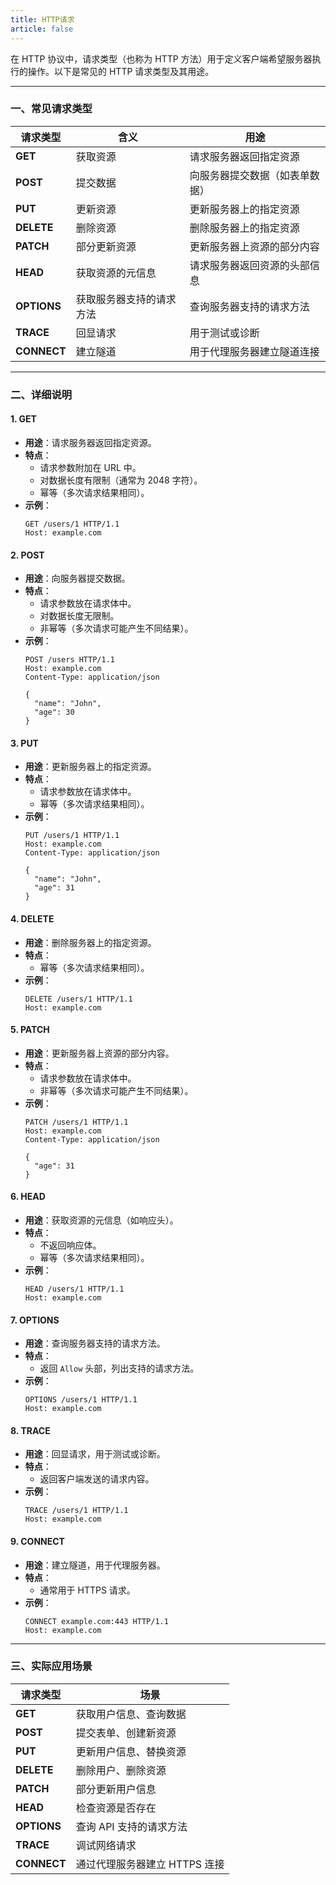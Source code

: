 ```yaml
---
title: HTTP请求
article: false
---
```


在 HTTP 协议中，请求类型（也称为 HTTP 方法）用于定义客户端希望服务器执行的操作。以下是常见的 HTTP 请求类型及其用途。

---

### **一、常见请求类型**
| **请求类型** | **含义**                 | **用途**                       |
| ------------ | ------------------------ | ------------------------------ |
| **GET**      | 获取资源                 | 请求服务器返回指定资源         |
| **POST**     | 提交数据                 | 向服务器提交数据（如表单数据） |
| **PUT**      | 更新资源                 | 更新服务器上的指定资源         |
| **DELETE**   | 删除资源                 | 删除服务器上的指定资源         |
| **PATCH**    | 部分更新资源             | 更新服务器上资源的部分内容     |
| **HEAD**     | 获取资源的元信息         | 请求服务器返回资源的头部信息   |
| **OPTIONS**  | 获取服务器支持的请求方法 | 查询服务器支持的请求方法       |
| **TRACE**    | 回显请求                 | 用于测试或诊断                 |
| **CONNECT**  | 建立隧道                 | 用于代理服务器建立隧道连接     |

---

### **二、详细说明**
#### **1. GET**
- **用途**：请求服务器返回指定资源。
- **特点**：
  - 请求参数附加在 URL 中。
  - 对数据长度有限制（通常为 2048 字符）。
  - 幂等（多次请求结果相同）。
- **示例**：
  ```http
  GET /users/1 HTTP/1.1
  Host: example.com
  ```

#### **2. POST**
- **用途**：向服务器提交数据。
- **特点**：
  - 请求参数放在请求体中。
  - 对数据长度无限制。
  - 非幂等（多次请求可能产生不同结果）。
- **示例**：
  ```http
  POST /users HTTP/1.1
  Host: example.com
  Content-Type: application/json
  
  {
    "name": "John",
    "age": 30
  }
  ```

#### **3. PUT**
- **用途**：更新服务器上的指定资源。
- **特点**：
  - 请求参数放在请求体中。
  - 幂等（多次请求结果相同）。
- **示例**：
  ```http
  PUT /users/1 HTTP/1.1
  Host: example.com
  Content-Type: application/json
  
  {
    "name": "John",
    "age": 31
  }
  ```

#### **4. DELETE**
- **用途**：删除服务器上的指定资源。
- **特点**：
  - 幂等（多次请求结果相同）。
- **示例**：
  ```http
  DELETE /users/1 HTTP/1.1
  Host: example.com
  ```

#### **5. PATCH**
- **用途**：更新服务器上资源的部分内容。
- **特点**：
  - 请求参数放在请求体中。
  - 非幂等（多次请求可能产生不同结果）。
- **示例**：
  ```http
  PATCH /users/1 HTTP/1.1
  Host: example.com
  Content-Type: application/json
  
  {
    "age": 31
  }
  ```

#### **6. HEAD**
- **用途**：获取资源的元信息（如响应头）。
- **特点**：
  - 不返回响应体。
  - 幂等（多次请求结果相同）。
- **示例**：
  ```http
  HEAD /users/1 HTTP/1.1
  Host: example.com
  ```

#### **7. OPTIONS**
- **用途**：查询服务器支持的请求方法。
- **特点**：
  - 返回 `Allow` 头部，列出支持的请求方法。
- **示例**：
  ```http
  OPTIONS /users/1 HTTP/1.1
  Host: example.com
  ```

#### **8. TRACE**
- **用途**：回显请求，用于测试或诊断。
- **特点**：
  - 返回客户端发送的请求内容。
- **示例**：
  ```http
  TRACE /users/1 HTTP/1.1
  Host: example.com
  ```

#### **9. CONNECT**
- **用途**：建立隧道，用于代理服务器。
- **特点**：
  - 通常用于 HTTPS 请求。
- **示例**：
  ```http
  CONNECT example.com:443 HTTP/1.1
  Host: example.com
  ```

---

### **三、实际应用场景**
| **请求类型** | **场景**                      |
| ------------ | ----------------------------- |
| **GET**      | 获取用户信息、查询数据        |
| **POST**     | 提交表单、创建新资源          |
| **PUT**      | 更新用户信息、替换资源        |
| **DELETE**   | 删除用户、删除资源            |
| **PATCH**    | 部分更新用户信息              |
| **HEAD**     | 检查资源是否存在              |
| **OPTIONS**  | 查询 API 支持的请求方法       |
| **TRACE**    | 调试网络请求                  |
| **CONNECT**  | 通过代理服务器建立 HTTPS 连接 |

### 
